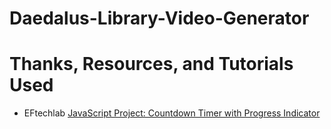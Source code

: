 # Daedalus-Library-Video-Generator
 
# Thanks, Resources, and Tutorials Used
- EFtechlab [JavaScript Project: Countdown Timer with Progress Indicator](https://youtu.be/uHVPAcaW1VQ)